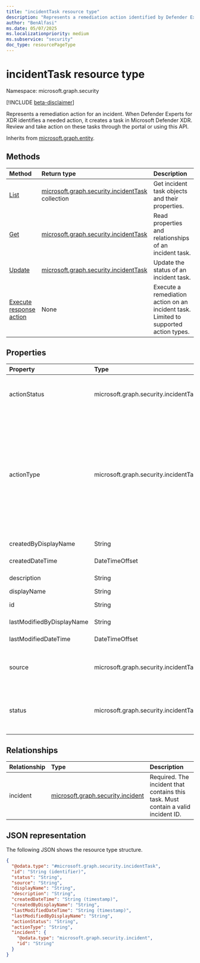 ```yaml
---
title: "incidentTask resource type"
description: "Represents a remediation action identified by Defender Experts for XDR."
author: "BenAlfasi"
ms.date: 05/07/2025
ms.localizationpriority: medium
ms.subservice: "security"
doc_type: resourcePageType
---
```


# incidentTask resource type

Namespace: microsoft.graph.security

[!INCLUDE [beta-disclaimer](../../includes/beta-disclaimer.md)]

Represents a remediation action for an incident. When Defender Experts for XDR identifies a needed action, it creates a task in Microsoft Defender XDR. Review and take action on these tasks through the portal or using this API.

Inherits from [microsoft.graph.entity](../resources/entity.md).

## Methods
|Method|Return type|Description|
|:---|:---|:---|
|[List](../api/security-list-incidenttasks.md)|[microsoft.graph.security.incidentTask](../resources/security-incidenttask.md) collection|Get incident task objects and their properties.|
|[Get](../api/security-incidenttask-get.md)|[microsoft.graph.security.incidentTask](../resources/security-incidenttask.md)|Read properties and relationships of an incident task.|
|[Update](../api/security-incidenttask-update.md)|[microsoft.graph.security.incidentTask](../resources/security-incidenttask.md)|Update the status of an incident task.|
|[Execute response action](../api/security-incidenttask-executeresponseaction.md)|None|Execute a remediation action on an incident task. Limited to supported action types.|

## Properties
|Property|Type|Description|
|:---|:---|:---|
|actionStatus|microsoft.graph.security.incidentTaskActionStatus|The execution status of the action. The possible values are: `notStarted`, `inProgress`, `partiallyCompleted`, `completed`, `failed`, `unknownFutureValue`.|
|actionType|microsoft.graph.security.incidentTaskActionType|The remediation action to perform. The possible values are: `text`, `isolateDevice`, `stopAndQuarantineFile`, `runAntiVirusScan`, `collectInvestigationPackage`, `restrictAppExecution`, `submitIocRule`, `forceUserPasswordReset`, `disableUser`, `markUserAsCompromised`, `requireSignIn`, `hardDeleteEmail`, `softDeleteEmail`, `unIsolateDevice`, `unRestrictAppExecution`, `enableUser`, `unknownFutureValue`.|
|createdByDisplayName|String|Name of the entity that created the task. Read-only.|
|createdDateTime|DateTimeOffset|Creation time of the task. Read-only.|
|description|String|Description of the remediation action.|
|displayName|String|Title of the task.|
|id|String|Unique GUID identifier for the task.|
|lastModifiedByDisplayName|String|Name of the entity that last updated the task. Read-only.|
|lastModifiedDateTime|DateTimeOffset|Last update time of the task. Read-only.|
|source|microsoft.graph.security.incidentTaskSource|Origin of the task. The possible values are: `defenderExpertsGuidedResponse`, `defenderExpertsManagedResponse`, `unknownFutureValue`.|
|status|microsoft.graph.security.incidentTaskStatus|Current task status. This is the only property you can update. The possible values are: `open`, `inProgress`, `completed`, `failed`, `notRelevant`, `unknownFutureValue`.|

## Relationships
|Relationship|Type|Description|
|:---|:---|:---|
|incident|[microsoft.graph.security.incident](../resources/security-incident.md)|Required. The incident that contains this task. Must contain a valid incident ID.|

## JSON representation
The following JSON shows the resource type structure.
<!-- {
  "blockType": "resource",
  "keyProperty": "id",
  "@odata.type": "microsoft.graph.security.incidentTask",
  "baseType": "microsoft.graph.entity",
  "openType": false
}
-->
``` json
{
  "@odata.type": "#microsoft.graph.security.incidentTask",
  "id": "String (identifier)",
  "status": "String",
  "source": "String",
  "displayName": "String",
  "description": "String",
  "createdDateTime": "String (timestamp)",
  "createdByDisplayName": "String",
  "lastModifiedDateTime": "String (timestamp)",
  "lastModifiedByDisplayName": "String",
  "actionStatus": "String",
  "actionType": "String",
  "incident": {
    "@odata.type": "microsoft.graph.security.incident",
    "id": "String"
  }
}
```

<!--
{
  "type": "#page.annotation",
  "namespace": "microsoft.graph.security"
}
-->

